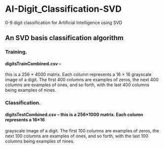 # AI-Digit_Classification-SVD
0-9 digit classification for Artificial Intelligence using SVD

## An SVD basis classification algorithm
### Training.
#### digitsTrainCombined.csv –
this is a 256 × 4000 matrix. Each column represents a 16 × 16 grayscale image of a digit. The first 400 columns are examples of zeros, the
next 400 columns are examples of ones, and so forth, with the last 400 columns being
examples of nines.

### Classification.
#### digitsTestCombined.csv – this is a 256×1000 matrix. Each column represents a 16×16
grayscale image of a digit. The first 100 columns are examples of zeros, the next 100
columns are examples of ones, and so forth, with the last 100 columns being examples
of nines.
